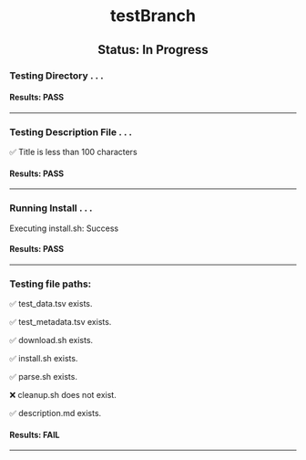 <h1><center>testBranch</center></h1>
<h2><center> Status: In Progress </center></h2>


### Testing Directory . . .

#### Results: PASS
---
### Testing Description File . . .

&#9989;	Title is less than 100 characters

#### Results: PASS
---
### Running Install . . .

Executing install.sh: Success

#### Results: PASS
---

### Testing file paths:

&#9989;	test_data.tsv exists.

&#9989;	test_metadata.tsv exists.

&#9989;	download.sh exists.

&#9989;	install.sh exists.

&#9989;	parse.sh exists.

&#10060;	cleanup.sh does not exist.

&#9989;	description.md exists.

#### Results: **FAIL**
---
